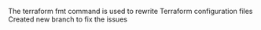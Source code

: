 The terraform fmt command is used to rewrite Terraform configuration files
Created new branch to  fix the issues
